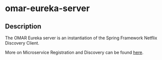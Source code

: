 # omar-eureka-server

## Description

The OMAR Eureka server is an instantiation of the Spring Framework Netflix Discovery Client. 

More on Microservice Registration and Discovery can be found [here](https://spring.io/blog/2015/01/20/microservice-registration-and-discovery-with-spring-cloud-and-netflix-s-eureka).
